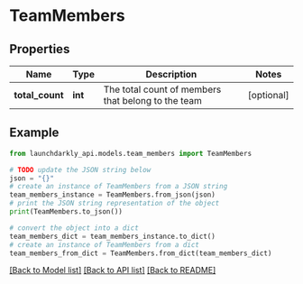 # TeamMembers


## Properties

Name | Type | Description | Notes
------------ | ------------- | ------------- | -------------
**total_count** | **int** | The total count of members that belong to the team | [optional] 

## Example

```python
from launchdarkly_api.models.team_members import TeamMembers

# TODO update the JSON string below
json = "{}"
# create an instance of TeamMembers from a JSON string
team_members_instance = TeamMembers.from_json(json)
# print the JSON string representation of the object
print(TeamMembers.to_json())

# convert the object into a dict
team_members_dict = team_members_instance.to_dict()
# create an instance of TeamMembers from a dict
team_members_from_dict = TeamMembers.from_dict(team_members_dict)
```
[[Back to Model list]](../README.md#documentation-for-models) [[Back to API list]](../README.md#documentation-for-api-endpoints) [[Back to README]](../README.md)


